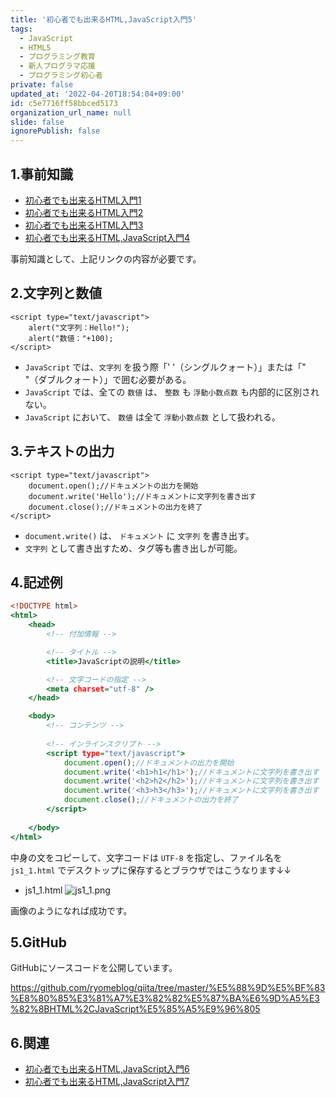 ```yaml
---
title: '初心者でも出来るHTML,JavaScript入門5'
tags:
  - JavaScript
  - HTML5
  - プログラミング教育
  - 新人プログラマ応援
  - プログラミング初心者
private: false
updated_at: '2022-04-20T18:54:04+09:00'
id: c5e7716ff58bbced5173
organization_url_name: null
slide: false
ignorePublish: false
---
```

## 1.事前知識
- [初心者でも出来るHTML入門1](https://qiita.com/ryome/items/9ec3819e5e9ab5321553)
- [初心者でも出来るHTML入門2](https://qiita.com/ryome/items/4e19c19d3166a01bc0fc)
- [初心者でも出来るHTML入門3](https://qiita.com/ryome/items/72408fb260d1576fcb25)
- [初心者でも出来るHTML,JavaScript入門4](https://qiita.com/ryome/items/152ebca06eda9fe05b39)

事前知識として、上記リンクの内容が必要です。

## 2.文字列と数値
```html:文字列と数値
<script type="text/javascript">
    alert("文字列：Hello!");
    alert("数値："+100);
</script>
```

- `JavaScript` では、`文字列` を扱う際「' '（シングルクォート）」または「" "（ダブルクォート）」で囲む必要がある。
- `JavaScript` では、全ての `数値` は、 `整数` も `浮動小数点数` も内部的に区別されない。
- `JavaScript` において、 `数値` は全て `浮動小数点数` として扱われる。

## 3.テキストの出力
```html:文字列と数値
<script type="text/javascript">
    document.open();//ドキュメントの出力を開始
    document.write('Hello');//ドキュメントに文字列を書き出す
    document.close();//ドキュメントの出力を終了
</script>
```
- `document.write()` は、 `ドキュメント` に `文字列` を書き出す。
- `文字列` として書き出すため、タグ等も書き出しが可能。

## 4.記述例

```html:js1_1.html
<!DOCTYPE html>
<html>
    <head>
        <!-- 付加情報 -->

        <!-- タイトル -->
        <title>JavaScriptの説明</title>

        <!-- 文字コードの指定 -->
        <meta charset="utf-8" />
    </head>

    <body>
        <!-- コンテンツ -->
        
        <!-- インラインスクリプト -->
        <script type="text/javascript">
            document.open();//ドキュメントの出力を開始
            document.write('<h1>h1</h1>');//ドキュメントに文字列を書き出す
            document.write('<h2>h2</h2>');//ドキュメントに文字列を書き出す
            document.write('<h3>h3</h3>');//ドキュメントに文字列を書き出す
            document.close();//ドキュメントの出力を終了
        </script>
        
    </body>
</html>

```

中身の文をコピーして、文字コードは `UTF-8` を指定し、ファイル名を `js1_1.html` でデスクトップに保存するとブラウザではこうなります↓↓

- js1_1.html
![js1_1.png](https://qiita-image-store.s3.ap-northeast-1.amazonaws.com/0/449867/2b15f8b3-679f-d0af-68df-53bea8e770cf.png)

画像のようになれば成功です。

## 5.GitHub
GitHubにソースコードを公開しています。

https://github.com/ryomeblog/qiita/tree/master/%E5%88%9D%E5%BF%83%E8%80%85%E3%81%A7%E3%82%82%E5%87%BA%E6%9D%A5%E3%82%8BHTML%2CJavaScript%E5%85%A5%E9%96%805

## 6.関連
- [初心者でも出来るHTML,JavaScript入門6](https://qiita.com/ryome/items/4a75d5d3df0c6355accd)
- [初心者でも出来るHTML,JavaScript入門7](https://qiita.com/ryome/items/6d58c666a4b296e8cc02)

